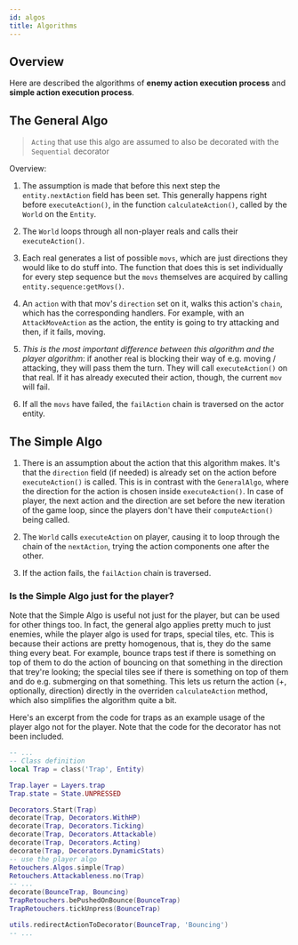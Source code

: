 ```yaml
---
id: algos
title: Algorithms
---
```


## Overview

Here are described the algorithms of **enemy action execution process** and **simple action execution process**.


## The General Algo

> `Acting` that use this algo are assumed to also be decorated with the `Sequential` decorator

Overview:

1. The assumption is made that before this next step the `entity.nextAction` field has been set. This generally happens right before `executeAction()`, in the function `calculateAction()`, called by the `World` on the `Entity`. 

1. The `World` loops through all non-player reals and calls their `executeAction()`. 

2. Each real generates a list of possible `movs`, which are just directions they would like to do stuff into. The function that does this is set individually for every step sequence but the `movs` themselves are acquired by calling `entity.sequence:getMovs()`.

3. An `action` with that mov's `direction` set on it, walks this action's `chain`, which has the corresponding handlers.
For example, with an `AttackMoveAction` as the action, the entity is going to try attacking and then, if it fails, moving.

4. *This is the most important difference between this algorithm and the player algorithm*: if another real is blocking their way of e.g. moving / attacking, they will pass them the turn.  They will call `executeAction()` on that real. If it has already executed their action, though, the current `mov` will fail.

5. If all the `movs` have failed, the `failAction` chain is traversed on the actor entity.


## The Simple Algo

1. There is an assumption about the action that this algorithm makes. It's that the `direction` field (if needed) is already set on the action before `executeAction()` is called. This is in contrast with the `GeneralAlgo`, where the direction for the action is chosen inside `executeAction()`. In case of player, the next action and the direction are set before the new iteration of the game loop, since the players don't have their `computeAction()` being called.

2. The `World` calls `executeAction` on player, causing it to loop through the chain of the `nextAction`, trying the action components one after the other.

3. If the action fails, the `failAction` chain is traversed.


### Is the Simple Algo just for the player?

Note that the Simple Algo is useful not just for the player, but can be used for other things too. In fact, the general algo applies pretty much to just enemies, while the player algo is used for traps, special tiles, etc. This is because their actions are pretty homogenous, that is, they do the same thing every beat. For example, bounce traps test if there is something on top of them to do the action of bouncing on that something in the direction that trey're looking; the special tiles see if there is something on top of them and do e.g. submerging on that something. This lets us return the action (+, optionally, direction) directly in the overriden `calculateAction` method, which also simplifies the algorithm quite a bit.

Here's an excerpt from the code for traps as an example usage of the player algo not for the player. Note that the code for the decorator has not been included.
```lua
-- ...
-- Class definition
local Trap = class('Trap', Entity)

Trap.layer = Layers.trap
Trap.state = State.UNPRESSED

Decorators.Start(Trap)
decorate(Trap, Decorators.WithHP)
decorate(Trap, Decorators.Ticking)
decorate(Trap, Decorators.Attackable)
decorate(Trap, Decorators.Acting)
decorate(Trap, Decorators.DynamicStats)
-- use the player algo
Retouchers.Algos.simple(Trap)
Retouchers.Attackableness.no(Trap)
-- ...
decorate(BounceTrap, Bouncing)    
TrapRetouchers.bePushedOnBounce(BounceTrap)
TrapRetouchers.tickUnpress(BounceTrap)

utils.redirectActionToDecorator(BounceTrap, 'Bouncing')
-- ...
```